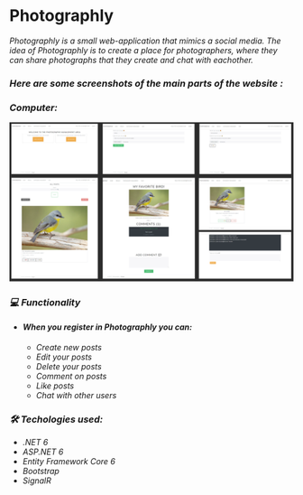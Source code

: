 # Photographly
*Photographly is a small web-application that mimics a social media.*
*The idea of Photographly is to create a place for photographers, where they can share photographs that they create and chat with eachother.*

### *Here are some screenshots of the main parts of the website :*

### *Computer:*
<img src="https://github.com/nikbgn/Photographly/blob/master/app-showcase.png" alt="Application Showcase">

### *💻 Functionality*
   - #### *When you register in Photographly you can:*
     - *Create new posts*
     - *Edit your posts*
     - *Delete your posts*
     - *Comment on posts*
     - *Like posts*
     - *Chat with other users*

### *🛠 Techologies used:*
- *.NET 6*
- *ASP.NET 6*
- *Entity Framework Core 6*
- *Bootstrap*
- *SignalR*


